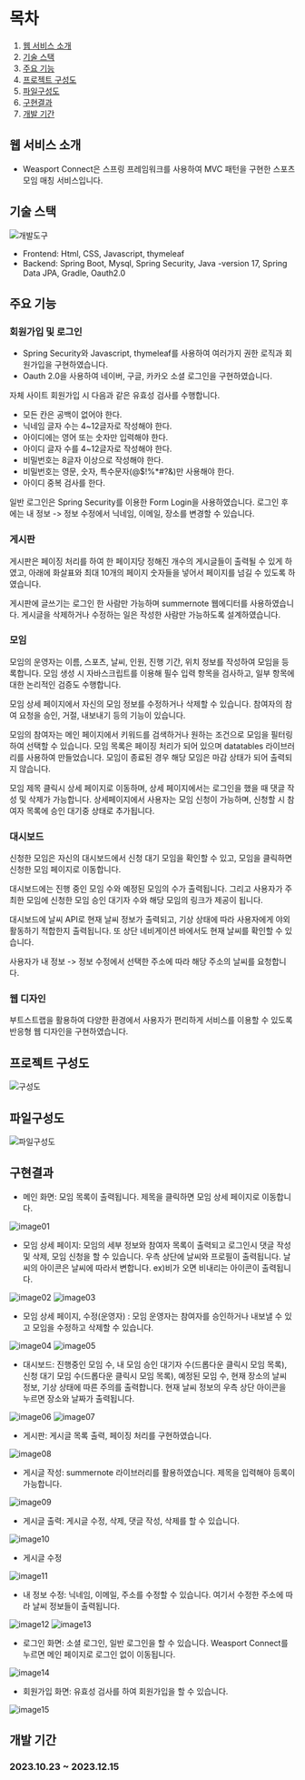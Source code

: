 # 목차

1. [웹 서비스 소개](#웹-서비스-소개)
2. [기술 스택](#기술-스택)
3. [주요 기능](#주요-기능)
4. [프로젝트 구성도](#프로젝트-구성도)
5. [파일구성도](#파일구성도)
6. [구현결과](#구현결과)
7. [개발 기간](#개발-기간)

## 웹 서비스 소개

- Weasport Connect은 스프링 프레임워크를 사용하여 MVC 패턴을 구현한 스포츠 모임 매칭 서비스입니다. 

## 기술 스택

![개발도구](https://github.com/bsw0215/weasport/assets/144658036/44a619c7-36d3-4cbf-bafd-40ed47fd7d3c)

- Frontend: Html, CSS, Javascript, thymeleaf
- Backend: Spring Boot, Mysql, Spring Security, Java -version 17, Spring Data JPA, Gradle, Oauth2.0

## 주요 기능
  
### 회원가입 및 로그인

- Spring Security와 Javascript, thymeleaf를 사용하여 여러가지 권한 로직과 회원가입을 구현하였습니다. 
- Oauth 2.0을 사용하여 네이버, 구글, 카카오 소셜 로그인을 구현하였습니다.

자체 사이트 회원가입 시 다음과 같은 유효성 검사를 수행합니다.
- 모든 칸은 공백이 없어야 한다.
- 닉네임 글자 수는 4~12글자로 작성해야 한다.
- 아이디에는 영어 또는 숫자만 입력해야 한다.
- 아이디 글자 수를 4~12글자로 작성해야 한다.
- 비밀번호는 8글자 이상으로 작성해야 한다.
- 비밀번호는 영문, 숫자, 특수문자(@$!%*#?&)만 사용해야 한다.
- 아이디 중복 검사를 한다.

일반 로그인은 Spring Security를 이용한 Form Login을 사용하였습니다. 로그인 후에는 내 정보 -> 정보 수정에서 닉네임, 이메일, 장소를 변경할 수 있습니다.

### 게시판

게시판은 페이징 처리를 하여 한 페이지당 정해진 개수의 게시글들이 출력될 수 있게 하였고, 아래에 화살표와 최대 10개의 페이지 숫자들을 넣어서 페이지를 넘길 수 있도록 하였습니다.

게시판에 글쓰기는 로그인 한 사람만 가능하며 summernote 웹에디터를 사용하였습니다. 게시글을 삭제하거나 수정하는 일은 작성한 사람만 가능하도록 설계하였습니다.

### 모임

모임의 운영자는 이름, 스포츠, 날씨, 인원, 진행 기간, 위치 정보를 작성하여 모임을 등록합니다. 모임 생성 시 자바스크립트를 이용해 필수 입력 항목을 검사하고, 일부 항목에 대한 논리적인 검증도 수행합니다.

모임 상세 페이지에서 자신의 모임 정보를 수정하거나 삭제할 수 있습니다. 참여자의 참여 요청을 승인, 거절, 내보내기 등의 기능이 있습니다.

모임의 참여자는 메인 페이지에서 키워드를 검색하거나 원하는 조건으로 모임을 필터링하여 선택할 수 있습니다. 모임 목록은 페이징 처리가 되어 있으며 datatables 라이브러리를 사용하여 만들었습니다. 모임이 종료된 경우 해당 모임은 마감 상태가 되어 출력되지 않습니다.

모임 제목 클릭시 상세 페이지로 이동하며, 상세 페이지에서는 로그인을 했을 때 댓글 작성 및 삭제가 가능합니다. 상세페이지에서 사용자는 모임 신청이 가능하며, 신청할 시 참여자 목록에 승인 대기중 상태로 추가됩니다. 

### 대시보드

신청한 모임은 자신의 대시보드에서 신청 대기 모임을 확인할 수 있고, 모임을 클릭하면 신청한 모임 페이지로 이동합니다.

대시보드에는 진행 중인 모임 수와 예정된 모임의 수가 출력됩니다. 그리고 사용자가 주최한 모임에 신청한 모임 승인 대기자 수와 해당 모임의 링크가 제공이 됩니다. 

대시보드에 날씨 API로 현재 날씨 정보가 출력되고, 기상 상태에 따라 사용자에게 야외활동하기 적합한지 출력됩니다. 또 상단 네비게이션 바에서도 현재 날씨를 확인할 수 있습니다.

사용자가 내 정보 -> 정보 수정에서 선택한 주소에 따라 해당 주소의 날씨를 요청합니다.

### 웹 디자인

부트스트랩을 활용하여 다양한 환경에서 사용자가 편리하게 서비스를 이용할 수 있도록 반응형 웹 디자인을 구현하였습니다.

## 프로젝트 구성도

![구성도](https://github.com/bsw0215/weasport/assets/144658036/257f7a48-882c-4886-a122-7035c41f6a7e)

## 파일구성도

![파일구성도](https://github.com/bsw0215/weasport/assets/144658036/5aa6e80b-350e-431f-8a24-239e4658f6e0)

## 구현결과

- 메인 화면: 모임 목록이 출력됩니다. 제목을 클릭하면 모임 상세 페이지로 이동합니다.

![image01](https://github.com/bsw0215/weasport/assets/144658036/5d39546f-181c-4213-abf4-c5f22e2ccca8)

- 모임 상세 페이지: 모임의 세부 정보와 참여자 목록이 출력되고 로그인시 댓글 작성 및 삭제, 모임 신청을 할 수 있습니다. 우측 상단에 날씨와 프로필이 출력됩니다. 날씨의 아이콘은 날씨에 따라서 변합니다. ex)비가 오면 비내리는 아이콘이 출력됩니다.

![image02](https://github.com/bsw0215/weasport/assets/144658036/1447e5b5-a848-4c38-a19a-0fa116e96fe4)
![image03](https://github.com/bsw0215/weasport/assets/144658036/386e2caf-50d6-4ab9-8eac-679689bd7ed4)

- 모임 상세 페이지, 수정(운영자) : 모임 운영자는 참여자를 승인하거나 내보낼 수 있고 모임을 수정하고 삭제할 수 있습니다.

![image04](https://github.com/bsw0215/weasport/assets/144658036/5c145c71-df05-4bf7-8cac-6114543e8d37)
![image05](https://github.com/bsw0215/weasport/assets/144658036/54d1c289-6c4c-40d8-8870-5ba5c80fb611)

- 대시보드: 진행중인 모임 수, 내 모임 승인 대기자 수(드롭다운 클릭시 모임 목록), 신청 대기 모임 수(드롭다운 클릭시 모임 목록), 예정된 모임 수, 현재 장소의 날씨 정보, 기상 상태에 따른 주의를 출력합니다. 현재 날씨 정보의 우측 상단 아이콘을 누르면 장소와 날짜가 출력됩니다.

![image06](https://github.com/bsw0215/weasport/assets/144658036/3732b435-312c-41be-b849-d2c8d12e8442)
![image07](https://github.com/bsw0215/weasport/assets/144658036/baac79f8-f54e-40c5-8463-1af24c10e5f3)

- 게시판: 게시글 목록 출력, 페이징 처리를 구현하였습니다.

![image08](https://github.com/bsw0215/weasport/assets/144658036/780dd504-b9a3-4f96-890f-403a3491c9fb)

- 게시글 작성: summernote 라이브러리를 활용하였습니다. 제목을 입력해야 등록이 가능합니다.

![image09](https://github.com/bsw0215/weasport/assets/144658036/4b4fc025-161c-4172-a83f-2df045dbfc86)

- 게시글 출력: 게시글 수정, 삭제, 댓글 작성, 삭제를 할 수 있습니다.

![image10](https://github.com/bsw0215/weasport/assets/144658036/1fb601f8-c70e-4f24-b446-be92f13f2de7)

- 게시글 수정

![image11](https://github.com/bsw0215/weasport/assets/144658036/feae565f-ef9b-4f44-ba6c-aaf3cb7ba6e5)

- 내 정보 수정: 닉네임, 이메일, 주소를 수정할 수 있습니다. 여기서 수정한 주소에 따라 날씨 정보들이 출력됩니다.

![image12](https://github.com/bsw0215/weasport/assets/144658036/a05d098e-025a-49e5-acb7-d5241ccf75aa)
![image13](https://github.com/bsw0215/weasport/assets/144658036/05fe5e06-acd8-46b7-9894-cc43b8fd5a5e)

- 로그인 화면: 소셜 로그인, 일반 로그인을 할 수 있습니다. Weasport Connect를 누르면 메인 페이지로 로그인 없이 이동됩니다.

![image14](https://github.com/bsw0215/weasport/assets/144658036/89cdf003-73ea-4644-8267-839a9a591e53)

- 회원가입 화면: 유효성 검사를 하여 회원가입을 할 수 있습니다.

![image15](https://github.com/bsw0215/weasport/assets/144658036/b082654f-18e4-4f30-af9d-f945184c30c8)

## 개발 기간

### 2023.10.23 ~ 2023.12.15
